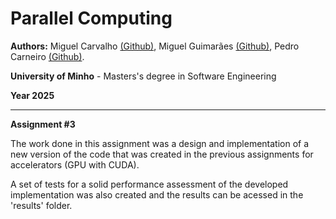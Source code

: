 # Parallel Computing 

**Authors:** Miguel Carvalho [(Github)](https://github.com/MiguelJacintoML), Miguel Guimarães [(Github)](https://github.com/miguel-amg), Pedro Carneiro [(Github)](https://github.com/PedroCarneiro03).

**University of Minho** - Masters's degree in Software Engineering

**Year 2025**

***

**Assignment #3**

The work done in this assignment was a design and implementation of a new version of the code that was created in the previous assignments for accelerators (GPU with CUDA).

A set of tests for a solid performance assessment of the developed implementation was also created and the results can be acessed in the 'results' folder.